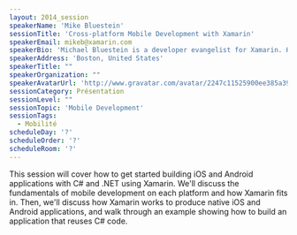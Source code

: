 ```yaml
---
layout: 2014_session
speakerName: 'Mike Bluestein'
sessionTitle: 'Cross-platform Mobile Development with Xamarin'
speakerEmail: mikeb@xamarin.com
speakerBio: 'Michael Bluestein is a developer evangelist for Xamarin. He is the author of Learning MonoTouch, A Hands-On Guide to Building iOS Applications with C# and .NET and wrote many of the articles found on developer.xamarin.com. A former Principal Software Engineer at Dassault Systèmes Solidworks Corporation, he has developed software professionally since the early 90s. Michael is also the founder of the Boston Mobile C# Developers'' Group.'
speakerAddress: 'Boston, United States'
speakerTitle: ""
speakerOrganization: ""
speakerAvatarUrl: 'http://www.gravatar.com/avatar/2247c11525900ee385a3958c5e22f0eb?size=200&default=mm'
sessionCategory: Présentation
sessionLevel: ""
sessionTopic: 'Mobile Development'
sessionTags:
  - Mobilité
scheduleDay: '?'
scheduleOrder: '?'
scheduleRoom: '?'
---
```


This session will cover how  to get started building iOS and Android applications with C# and .NET using Xamarin. We'll discuss the fundamentals of mobile development on each platform and how Xamarin fits in. Then, we'll discuss how Xamarin works to produce native iOS and Android applications, and walk through an example showing how to build an application that reuses C# code.
